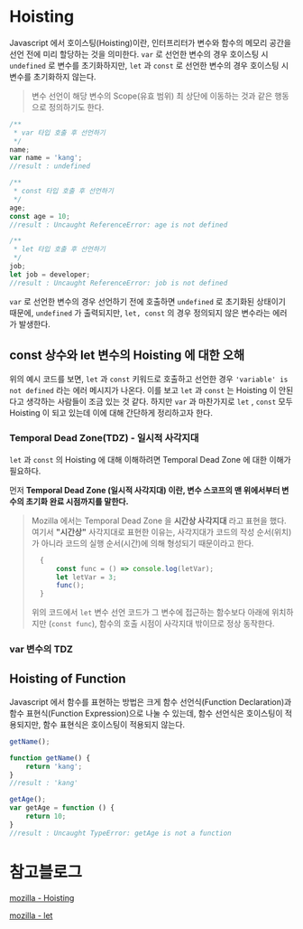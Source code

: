 # Hoisting

Javascript 에서 호이스팅(Hoisting)이란, 인터프리터가 변수와 함수의 메모리 공간을 선언 전에 미리 할당하는 것을 의미한다.
```var``` 로 선언한 변수의 경우 호이스팅 시 ```undefined``` 로 변수를 초기화하지만, 
```let``` 과 ```const``` 로 선언한 변수의 경우 호이스팅 시 변수를 초기화하지 않는다.

> 변수 선언이 해당 변수의 Scope(유효 범위) 최 상단에 이동하는 것과 같은 행동으로 정의하기도 한다. 

```javascript
/**
 * var 타입 호출 후 선언하기
 */
name;
var name = 'kang';
//result : undefined

/**
 * const 타입 호출 후 선언하기
 */
age;
const age = 10;
//result : Uncaught ReferenceError: age is not defined

/**
 * let 타입 호출 후 선언하기
 */
job;
let job = developer;
//result : Uncaught ReferenceError: job is not defined
```

```var``` 로 선언한 변수의 경우 선언하기 전에 호출하면 ```undefined``` 로 초기화된 상태이기 때문에, ```undefined``` 가 출력되지만,
```let, const``` 의 경우 정의되지 않은 변수라는 에러가 발생한다.

## const 상수와 let 변수의 Hoisting 에 대한 오해

위의 예시 코드를 보면, ```let``` 과 ```const``` 키워드로 호출하고 선언한 경우 ```'variable' is not defined``` 라는 에러 메시지가 나온다.
이를 보고 ```let``` 과 ```const``` 는 Hoisting 이 안된다고 생각하는 사람들이 조금 있는 것 같다.
하지만 ```var``` 과 마찬가지로 ```let``` , ```const``` 모두 Hoisting 이 되고 있는데 이에 대해 간단하게 정리하고자 한다.

### Temporal Dead Zone(TDZ) - 일시적 사각지대

```let``` 과 ```const``` 의 Hoisting 에 대해 이해하려면 Temporal Dead Zone 에 대한 이해가 필요하다.

먼저 **Temporal Dead Zone (일시적 사각지대) 이란, 변수 스코프의 맨 위에서부터 변수의 초기화 완료 시점까지를 말한다.**

> Mozilla 에서는 Temporal Dead Zone 을 **시간상 사각지대** 라고 표현을 했다.
> 여기서 **"시간상"** 사각지대로 표현한 이유는, 사각지대가 코드의 작성 순서(위치)가 아니라 코드의 실행 순서(시간)에 의해 형성되기 때문이라고 한다.
> 
> ```javascript
>   {
>       const func = () => console.log(letVar);
>       let letVar = 3;
>       func();
>   }
>```
> 
> 위의 코드에서 ```let``` 변수 선언 코드가 그 변수에 접근하는 함수보다 아래에 위치하지만 (```const func```),
> 함수의 호출 시점이 사각지대 밖이므로 정상 동작한다.

### var 변수의 TDZ





## Hoisting of Function

Javascript 에서 함수를 표현하는 방법은 크게 함수 선언식(Function Declaration)과 함수 표현식(Function Expression)으로 나눌 수 있는데,
함수 선언식은 호이스팅이 적용되지만, 함수 표현식은 호이스팅이 적용되지 않는다.

```javascript
getName();

function getName() {
    return 'kang';
}
//result : 'kang'

getAge();
var getAge = function () {
    return 10;
}
//result : Uncaught TypeError: getAge is not a function
```

# 참고블로그

[mozilla - Hoisting](https://developer.mozilla.org/ko/docs/Glossary/Hoisting)

[mozilla - let](https://developer.mozilla.org/ko/docs/Web/JavaScript/Reference/Statements/let)